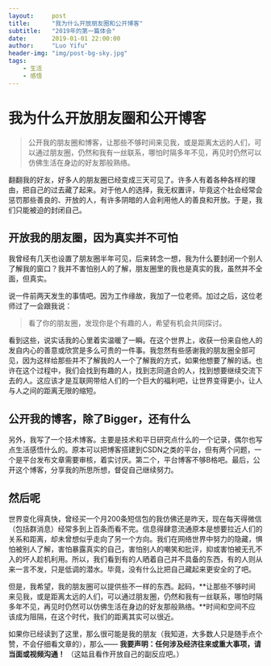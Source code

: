 ```yaml
---
layout:     post
title:      "我为什么开放朋友圈和公开博客"
subtitle:   "2019年的第一篇体会"
date:       2019-01-01 22:00:00
author:     "Luo Yifu"
header-img: "img/post-bg-sky.jpg"
tags:
    - 生活
    - 感悟
---
```

# 我为什么开放朋友圈和公开博客

> 公开我的朋友圈和博客，让那些不够时间来见我，或是距离太远的人们，可以通过朋友圈，仍然和我有一丝联系，哪怕时隔多年不见，再见时仍然可以仿佛生活在身边的好友那般熟络。

翻翻我的好友，好多人的朋友圈已经变成三天可见了。许多人有着各种各样的理由，把自己的过去藏了起来。对于他人的选择，我无权置评，毕竟这个社会经常会惩罚那些善良的、开放的人，有许多阴暗的人会利用他人的善良和开放。于是，我们只能被迫的封闭自己。

## 开放我的朋友圈，因为真实并不可怕
我曾经有几天也设置了朋友圈半年可见，后来转念一想，我为什么要封闭一个别人了解我的窗口？我并不害怕别人的了解，朋友圈里的我也是真实的我，虽然并不全面，但真实。

说一件前两天发生的事情吧。因为工作缘故，我加了一位老师。加过之后，这位老师过了一会跟我说：
> 看了你的朋友圈，发现你是个有趣的人，希望有机会共同探讨。

看到这些，说实话我的心里着实温暖了一瞬。在这个世界上，收获一份来自他人的发自内心的善意或欣赏是多么可贵的一件事。我忽然有些感谢我的朋友圈全部可见，因为这样给那些并不了解我的人一个了解我的方式，如果他想要了解的话。也许在这个过程中，我们会找到有趣的人，找到志同道合的人，找到想要继续交流下去的人。这应该才是互联网带给人们的一个巨大的福利吧，让世界变得更小，让人与人之间的距离无限的缩短。

## 公开我的博客，除了Bigger，还有什么
另外，我写了一个技术博客。主要是技术和平日研究点什么的一个记录，偶尔也写点生活感悟什么的。原本可以把博客搭建到CSDN之类的平台，但有两个问题，一个是平台发布文章需要审核，着实讨厌。第二个，平台博客不够B格吧。最后，公开这个博客，分享我的所思所想，督促自己继续努力。

## 然后呢
世界变化得真快，曾经买一个月200条短信包的我仿佛还是昨天，现在每天得微信（包括群消息）经常多到上百条而看不完。信息得肆意流通原本是想要拉近人们的关系和距离，却未曾想似乎走向了另一个方向。我们在网络世界中努力的隐藏，惧怕被别人了解，害怕暴露真实的自己，害怕别人的嘲笑和批评，抑或害怕被无孔不入的坏人趁机利用。所以，我们看到有的人晒着自己并不具备的东西，有的人则从来一言不发，只是低调的潜水。毕竟，没有什么比把自己藏起来更安全的了吧。

但是，我希望，我的朋友圈可以提供些不一样的东西。起码，**让那些不够时间来见我，或是距离太远的人们，可以通过朋友圈，仍然和我有一丝联系，哪怕时隔多年不见，再见时仍然可以仿佛生活在身边的好友那般熟络。**时间和空间不应该成为阻隔，在这个时代，我们的距离其实可以很近。

如果你已经读到了这里，那么很可能是我的朋友（我知道，大多数人只是随手点个赞，不会仔细看文章的），那么——
**我要声明：任何涉及经济往来或重大事项，请当面或视频沟通！**
（这姑且看作开放自己的副反应吧。）